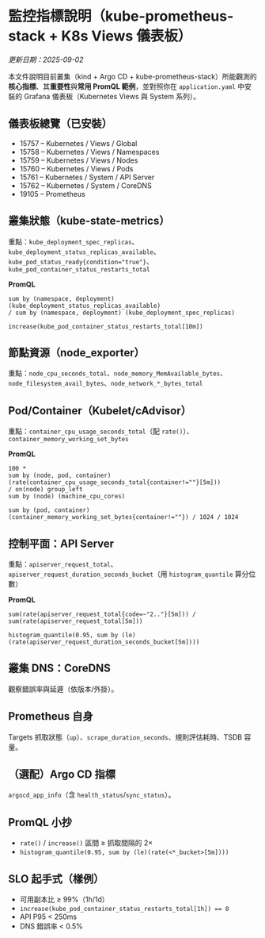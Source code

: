 # 監控指標說明（kube-prometheus-stack + K8s Views 儀表板）
_更新日期：2025-09-02_

本文件說明目前叢集（kind + Argo CD + kube-prometheus-stack）所能觀測的**核心指標**、其**重要性**與**常用 PromQL 範例**，並對照你在 `application.yaml` 中安裝的 Grafana 儀表板（Kubernetes Views 與 System 系列）。

## 儀表板總覽（已安裝）
- 15757 – Kubernetes / Views / Global
- 15758 – Kubernetes / Views / Namespaces
- 15759 – Kubernetes / Views / Nodes
- 15760 – Kubernetes / Views / Pods
- 15761 – Kubernetes / System / API Server
- 15762 – Kubernetes / System / CoreDNS
- 19105 – Prometheus

## 叢集狀態（kube-state-metrics）
重點：`kube_deployment_spec_replicas`、`kube_deployment_status_replicas_available`、`kube_pod_status_ready{condition="true"}`、`kube_pod_container_status_restarts_total`

**PromQL**
```promql
sum by (namespace, deployment) (kube_deployment_status_replicas_available)
/ sum by (namespace, deployment) (kube_deployment_spec_replicas)
```
```promql
increase(kube_pod_container_status_restarts_total[10m])
```

## 節點資源（node_exporter）
重點：`node_cpu_seconds_total`、`node_memory_MemAvailable_bytes`、`node_filesystem_avail_bytes`、`node_network_*_bytes_total`

## Pod/Container（Kubelet/cAdvisor）
重點：`container_cpu_usage_seconds_total`（配 `rate()`）、`container_memory_working_set_bytes`

**PromQL**
```promql
100 *
sum by (node, pod, container) (rate(container_cpu_usage_seconds_total{container!=""}[5m]))
/ on(node) group_left
sum by (node) (machine_cpu_cores)
```
```promql
sum by (pod, container) (container_memory_working_set_bytes{container!=""}) / 1024 / 1024
```

## 控制平面：API Server
重點：`apiserver_request_total`、`apiserver_request_duration_seconds_bucket`（用 `histogram_quantile` 算分位數）

**PromQL**
```promql
sum(rate(apiserver_request_total{code=~"2.."}[5m])) / sum(rate(apiserver_request_total[5m]))
```
```promql
histogram_quantile(0.95, sum by (le) (rate(apiserver_request_duration_seconds_bucket[5m])))
```

## 叢集 DNS：CoreDNS
觀察錯誤率與延遲（依版本/外掛）。

## Prometheus 自身
Targets 抓取狀態（`up`）、`scrape_duration_seconds`、規則評估耗時、TSDB 容量。

## （選配）Argo CD 指標
`argocd_app_info`（含 `health_status`/`sync_status`）。

## PromQL 小抄
- `rate()` / `increase()` 區間 ≥ 抓取間隔的 2×
- `histogram_quantile(0.95, sum by (le)(rate(<*_bucket>[5m])))`

## SLO 起手式（樣例）
- 可用副本比 ≥ 99%（1h/1d）
- `increase(kube_pod_container_status_restarts_total[1h]) == 0`
- API P95 < 250ms
- DNS 錯誤率 < 0.5%